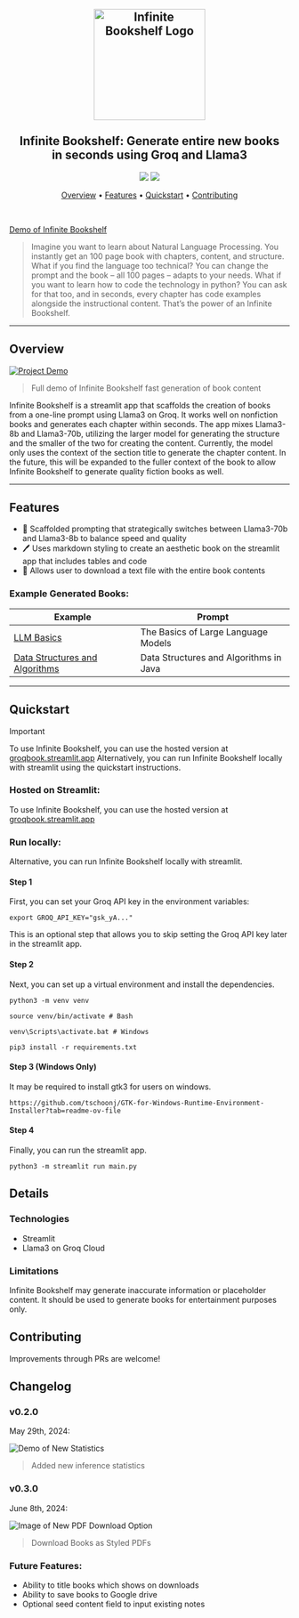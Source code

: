 <h2 align="center">
  <br>
  <img src="https://i.imgur.com/TCUC9Ic.png" alt="Infinite Bookshelf Logo" width="200">
 <br>
 <br>
 Infinite Bookshelf: Generate entire new books<br>in seconds using Groq and Llama3
 <br>
</h2>
<p align="center">
 <a href="https://github.com/bklieger/infinite-bookshelf/stargazers"><img src="https://img.shields.io/github/stars/bklieger/infinite-bookshelf"></a>
 <a href="https://github.com/bklieger/infinite-bookshelf/blob/main/LICENSE.md">
 <img src="https://img.shields.io/badge/License-MIT-green.svg">
 </a>
</p>
<p align="center">
 <a href="#Overview">Overview</a> •
 <a href="#Features">Features</a> •
 <a href="#Quickstart">Quickstart</a> •
 <a href="#Contributing">Contributing</a>
</p>

<br>

[Demo of Infinite Bookshelf](https://github.com/user-attachments/assets/e65d0bb8-b9db-492b-8da3-f13698e4e474)
> Imagine you want to learn about Natural Language Processing. You instantly get an 100 page book with chapters, content, and structure. What if you find the language too technical? You can change the prompt and the book – all 100 pages – adapts to your needs. What if you want to learn how to code the technology in python? You can ask for that too, and in seconds, every chapter has code examples alongside the instructional content. That’s the power of an Infinite Bookshelf.

---

## Overview

[![Project Demo](https://img.youtube.com/vi/91Ekd5Yp3lU/0.jpg)](https://www.youtube.com/watch?v=91Ekd5Yp3lU)
> Full demo of Infinite Bookshelf fast generation of book content

Infinite Bookshelf is a streamlit app that scaffolds the creation of books from a one-line prompt using Llama3 on Groq. It works well on nonfiction books and generates each chapter within seconds. The app mixes Llama3-8b and Llama3-70b, utilizing the larger model for generating the structure and the smaller of the two for creating the content. Currently, the model only uses the context of the section title to generate the chapter content. In the future, this will be expanded to the fuller context of the book to allow Infinite Bookshelf to generate quality fiction books as well.

---

## Features

- 📖 Scaffolded prompting that strategically switches between Llama3-70b and Llama3-8b to balance speed and quality
- 🖊️ Uses markdown styling to create an aesthetic book on the streamlit app that includes tables and code 
- 📂 Allows user to download a text file with the entire book contents

### Example Generated Books:

| Example                                      | Prompt                                                                                                                                |
| -------------------------------------------- | ------------------------------------------------------------------------------------------------------------------------------------------ |
| [LLM Basics](Example_1.md)             |  The Basics of Large Language Models                                       |
| [Data Structures and Algorithms](Example_2.md) | Data Structures and Algorithms in Java                                            |

---

## Quickstart

> [!IMPORTANT]
> To use Infinite Bookshelf, you can use the hosted version at [groqbook.streamlit.app](https://groqbook.streamlit.app)
> Alternatively, you can run Infinite Bookshelf locally with streamlit using the quickstart instructions.


### Hosted on Streamlit:

To use Infinite Bookshelf, you can use the hosted version at [groqbook.streamlit.app](https://groqbook.streamlit.app)


### Run locally:

Alternative, you can run Infinite Bookshelf locally with streamlit.

#### Step 1
First, you can set your Groq API key in the environment variables:

~~~
export GROQ_API_KEY="gsk_yA..."
~~~

This is an optional step that allows you to skip setting the Groq API key later in the streamlit app.

#### Step 2
Next, you can set up a virtual environment and install the dependencies.

~~~
python3 -m venv venv
~~~

~~~
source venv/bin/activate # Bash

venv\Scripts\activate.bat # Windows
~~~

~~~
pip3 install -r requirements.txt
~~~


#### Step 3 (Windows Only)
It may be required to install gtk3 for users on windows.

~~~
https://github.com/tschoonj/GTK-for-Windows-Runtime-Environment-Installer?tab=readme-ov-file
~~~

#### Step 4
Finally, you can run the streamlit app.

~~~
python3 -m streamlit run main.py
~~~



## Details


### Technologies

- Streamlit
- Llama3 on Groq Cloud

### Limitations

Infinite Bookshelf may generate inaccurate information or placeholder content. It should be used to generate books for entertainment purposes only.


## Contributing

Improvements through PRs are welcome!


## Changelog

### v0.2.0
May 29th, 2024:

![Demo of New Statistics](https://github.com/user-attachments/assets/aac277e5-1f91-4de3-9107-2455d4d502cd)

> Added new inference statistics

### v0.3.0
June 8th, 2024:

![Image of New PDF Download Option](assets/imgs/release_note_jun_8th.png)
> Download Books as Styled PDFs


### Future Features:
- Ability to title books which shows on downloads
- Ability to save books to Google drive
- Optional seed content field to input existing notes
